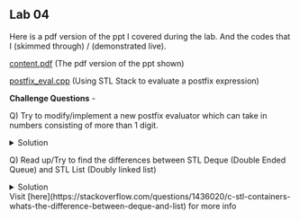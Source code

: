 ## Lab 04

Here is a pdf version of the ppt I covered during the lab. And the codes that I (skimmed through) / (demonstrated live).

  [content.pdf](content.pdf) (The pdf version of the ppt shown)

  [postfix_eval.cpp](postfix_eval.cpp) (Using STL Stack to evaluate a postfix expression)

**Challenge Questions** -

Q) Try to modify/implement a new postfix evaluator which can take in numbers consisting of more than 1 digit.

<details>
  <summary>Solution</summary>
  TBA
</details>

Q) Read up/Try to find the differences between STL Deque (Double Ended Queue) and STL List (Doubly linked list)

<details>
  <summary>Solution</summary>
  Apart from that the broad differences I am able to find are -
  <br>
  <ol>
    <li>DEQUE is like a superset of VECTOR. It is VECTOR ABILITIES + PUSH_FRONT + POP_FRONT. </li>
    <li>The only feature lacking in DEQUE that is there in vector is mehtod capacity and reserve. </li>
    <li>List differs from vector, in mainly back-end implementation and some pros and cons as follows - </li>
      <ol>
        <li>Vector/Deque has O(constant time) access to a random element, whereas List has O(N). </li>
        <li>List can do insertion in O(1) in between, given it has an iterator to the immediate previous/next element where we want to insert. For a vector/deque the insertion in between is always O(N) (irrespective of the fact that we have an iterator or not) </li>
      </ol>
  </ol>
</details>
Visit [here](https://stackoverflow.com/questions/1436020/c-stl-containers-whats-the-difference-between-deque-and-list) for more info
